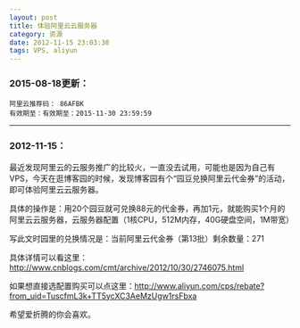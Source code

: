 ```yaml
---
layout: post
title: 体验阿里云云服务器
category: 资源
date: 2012-11-15 23:03:30
tags: VPS, aliyun
---
```


### 2015-08-18更新：

	阿里云推荐码： 86AFBK  
	有效期至：有效期至：2015-11-30 23:59:59

---

### 2012-11-15：

最近发现阿里云的云服务推广的比较火，一直没去试用，可能也是因为自己有VPS，今天在逛博客园的时候，发现博客园有个“园豆兑换阿里云代金券”的活动，即可体验阿里云云服务器。 


具体的操作是：用20个园豆就可兑换88元的代金券，再加1元，就能购买1个月的阿里云云服务器，云服务器配置（1核CPU，512M内存，40G硬盘空间，1M带宽）

写此文时园里的兑换情况是：当前阿里云代金券（第13批）剩余数量：271  

具体详情可以看这里：<http://www.cnblogs.com/cmt/archive/2012/10/30/2746075.html>

如果想直接选配置购买可以点这里：<http://www.aliyun.com/cps/rebate?from_uid=TuscfmL3k+TT5ycXC3AeMzUgw1rsFbxa>

希望爱折腾的你会喜欢。


